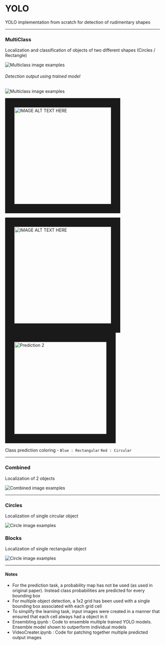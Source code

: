 # YOLO
YOLO implementation from scratch for detection of rudimentary shapes

***
### MultiClass
Localization and classification of objects of two different shapes (Circles / Rectangle)

![Multiclass image examples](https://image.ibb.co/krnAeq/multiclass-example.png)

###### Detection output using trained model 


![Multiclass image examples](https://j.gifs.com/2v3xXj.gif)

<img src="https://j.gifs.com/2v3xXj.gif" alt="IMAGE ALT TEXT HERE" width="315" height="315" border="30" />

<p>
<a href="http://www.youtube.com/watch?feature=player_embedded&v=K16a2hizF6s&t=17s" target="_blank"><img src="https://image.ibb.co/kqoavV/pred-thumbnail.png" alt="IMAGE ALT TEXT HERE" width="315" height="315" border="30" /></a> <a href="http://www.youtube.com/watch?feature=player_embedded&v=hyrMQS7HMpU" target="_blank"><img src="https://image.ibb.co/iURH9q/pred2-thumbnail.png" alt="Prediction 2" width="300" height="300" border="30" /></a>
</p>

Class prediction coloring -  `Blue : Rectangular` `Red : Circular`

***

### Combined 
Localization of 2 objects

![Combined image examples](https://image.ibb.co/hWtVUq/Combined-input.png)

***
### Circles
Localization of single circular object

![Circle image examples](https://image.ibb.co/f1mdFV/Circle-input.png)

### Blocks
Localization of single rectangular object

![Circle image examples](https://image.ibb.co/gimTFV/Blocks-input.png)


---
#### Notes
 - For the prediction task, a probability map has not be used (as used in original paper). Instead class probabilities are predicted for every bounding box
 - For multiple object detection, a 1x2 grid has been used with a single bounding box associated with each grid cell
 - To simplify the learning task, input images were created in a manner that ensured that each cell always had a object in it
 - Ensembling.ipynb : Code to ensemble multiple trained YOLO models. Ensemble model shown to outperform individual models
 - VideoCreater.ipynb : Code for patching together multiple predicted output images
 
